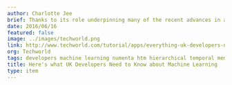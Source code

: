 ```yaml
---
author: Charlotte Jee
brief: Thanks to its role underpinning many of the recent advances in artificial intelligence, machine learning has become of mainstream interest to many technologists and developers. Here we’ll explain what it is, how you can get started plus the best tools and languages you need to develop machine learning technology.
date: 2016/06/16
featured: false
image: ../images/techworld.png
link: http://www.techworld.com/tutorial/apps/everything-uk-developers-need-know-about-machine-learning-3641971/
org: Techworld
tags: developers machine learning numenta htm hierarchical temporal memory machine intelligence
title: Here's what UK Developers Need to Know about Machine Learning
type: item
---
```

